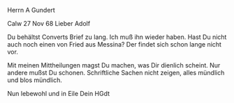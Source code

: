 Herrn A Gundert

 Calw 27 Nov 68
Lieber Adolf

Du behältst Converts Brief zu lang. Ich muß ihn wieder haben. Hast Du nicht auch noch einen von Fried aus Messina? Der findet sich schon lange nicht vor.

Mit meinen Mittheilungen magst Du machen, was Dir dienlich scheint. Nur andere mußst Du schonen. Schriftliche Sachen nicht zeigen, alles mündlich und blos mündlich.

 Nun lebewohl und in Eile
 Dein HGdt
